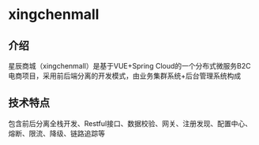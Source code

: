 # xingchenmall

## 介绍
星辰商城（xingchenmall）是基于VUE+Spring Cloud的一个分布式微服务B2C电商项目，采用前后端分离的开发模式，由业务集群系统+后台管理系统构成

## 技术特点

包含前后分离全栈开发、Restful接口、数据校验、网关、注册发现、配置中心、熔断、限流、降级、链路追踪等


